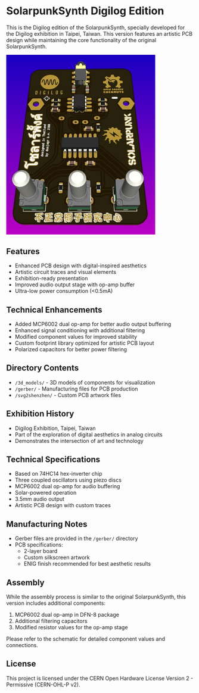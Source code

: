 # SolarpunkSynth Digilog Edition

This is the Digilog edition of the SolarpunkSynth, specially developed for the Digilog exhibition in Taipei, Taiwan. This version features an artistic PCB design while maintaining the core functionality of the original SolarpunkSynth.

<img src="../photos/SolarpunkSynth_digilog_3d.jpg" width="400" alt="SolarpunkSynth Digilog Edition">

## Features
- Enhanced PCB design with digital-inspired aesthetics
- Artistic circuit traces and visual elements
- Exhibition-ready presentation
- Improved audio output stage with op-amp buffer
- Ultra-low power consumption (<0.5mA)

## Technical Enhancements
- Added MCP6002 dual op-amp for better audio output buffering
- Enhanced signal conditioning with additional filtering
- Modified component values for improved stability
- Custom footprint library optimized for artistic PCB layout
- Polarized capacitors for better power filtering

## Directory Contents
- `/3d_models/` - 3D models of components for visualization
- `/gerber/` - Manufacturing files for PCB production
- `/svg2shenzhen/` - Custom PCB artwork files

## Exhibition History
- Digilog Exhibition, Taipei, Taiwan
- Part of the exploration of digital aesthetics in analog circuits
- Demonstrates the intersection of art and technology

## Technical Specifications
- Based on 74HC14 hex-inverter chip
- Three coupled oscillators using piezo discs
- MCP6002 dual op-amp for audio buffering
- Solar-powered operation
- 3.5mm audio output
- Artistic PCB design with custom traces

## Manufacturing Notes
- Gerber files are provided in the `/gerber/` directory
- PCB specifications:
  - 2-layer board
  - Custom silkscreen artwork
  - ENIG finish recommended for best aesthetic results

## Assembly
While the assembly process is similar to the original SolarpunkSynth, this version includes additional components:
1. MCP6002 dual op-amp in DFN-8 package
2. Additional filtering capacitors
3. Modified resistor values for the op-amp stage

Please refer to the schematic for detailed component values and connections.

## License
This project is licensed under the CERN Open Hardware License Version 2 - Permissive (CERN-OHL-P v2).
